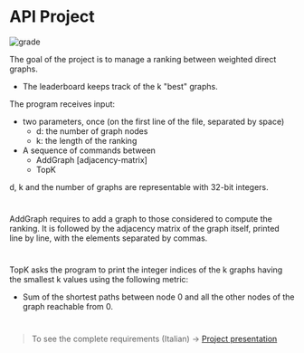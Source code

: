 # API Project   
![grade](https://img.shields.io/badge/Grade-100%25-green)

The goal of the project is to manage a ranking between weighted direct graphs.
- The leaderboard keeps track of the k "best" graphs.

The program receives input:
- two parameters, once (on the first line of the file, separated by space)
    - d: the number of graph nodes
    - k: the length of the ranking
- A sequence of commands between
    - AddGraph [adjacency-matrix]
    - TopK

d, k and the number of graphs are representable with 32-bit integers.
#
AddGraph requires to add a graph to those considered to compute the ranking. It is followed by the adjacency matrix of the graph itself, printed line by line, with the elements separated by commas.

#
TopK asks the program to print the integer indices of the k graphs having the smallest k values ​​using the following metric: 
- Sum of the shortest paths between node 0 and all the other nodes of the graph reachable from 0.

#


##
> To see the complete requirements (Italian) -> [Project presentation](specifica.pdf)